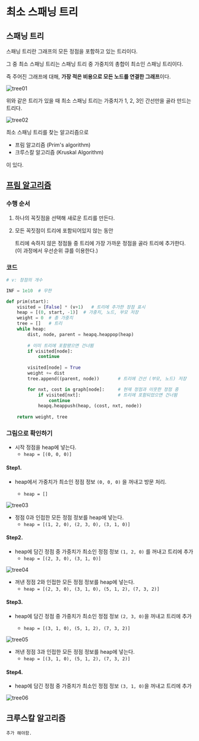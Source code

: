 # 최소 스패닝 트리

## 스패닝 트리

스패닝 트리란 그래프의 모든 정점을 포함하고 있는 트리이다.

그 중 최소 스패닝 트리는 스패닝 트리 중 가중치의 총합이 최소인 스패닝 트리이다.

즉 주어진 그래프에 대해, **가장 적은 비용으로 모든 노드를 연결한 그래프**이다.

![tree01](C:\Users\seongjaee\algorithm-study\Codes\Minimum_Spanning_Tree.assets\tree01.png)

위와 같은 트리가 있을 때 최소 스패닝 트리는 가중치가 1, 2, 3인 간선만을 골라 만드는 트리다.

![tree02](C:\Users\seongjaee\algorithm-study\Codes\Minimum_Spanning_Tree.assets\tree02.png)



최소 스패닝 트리를 찾는 알고리즘으로

- 프림 알고리즘 (Prim's algorithm)
- 크루스칼 알고리즘 (Kruskal Algorithm)

이 있다.



## [프림 알고리즘](https://ko.wikipedia.org/wiki/%ED%94%84%EB%A6%BC_%EC%95%8C%EA%B3%A0%EB%A6%AC%EC%A6%98)

### 수행 순서

1. 하나의 꼭짓점을 선택해 새로운 트리를 만든다.

2. 모든 꼭짓점이 트리에 포함되어있지 않는 동안

   트리에 속하지 않은 정점들 중 트리에 가장 가까운 정점을 골라 트리에 추가한다. (이 과정에서 우선순위 큐를 이용한다.)

### 코드

```python
# v: 정점의 개수

INF = 1e10  # 무한

def prim(start):
    visited = [False] * (v+1)   # 트리에 추가한 정점 표시
    heap = [(0, start, -1)]  # 가중치, 노드, 부모 저장
    weight = 0  # 총 가중치
    tree = []   # 트리
    while heap:
        dist, node, parent = heapq.heappop(heap)
        
        # 이미 트리에 포함됐으면 건너뜀
        if visited[node]:                 
            continue
            
        visited[node] = True              
        weight += dist                    
        tree.append((parent, node))       # 트리에 간선 (부모, 노드) 저장

        for nxt, cost in graph[node]:     # 현재 정점과 이웃한 정점 중
            if visited[nxt]:              # 트리에 포함되었으면 건너뜀
                continue
            heapq.heappush(heap, (cost, nxt, node))
    
    return weight, tree
```

### 그림으로 확인하기

- 시작 정점을 heap에 넣는다.
  - `heap = [(0, 0, 0)]`

#### Step1.

- heap에서 가중치가 최소인 정점 정보 `(0, 0, 0)` 을 꺼내고 방문 처리.

  - `heap = []`

  

![tree03](C:\Users\seongjaee\algorithm-study\Codes\Minimum_Spanning_Tree.assets\tree03.png)

- 정점 0과 인접한 모든 정점 정보를 heap에 넣는다.
  - `heap = [(1, 2, 0), (2, 3, 0), (3, 1, 0)]`

#### Step2.

- heap에 담긴 정점 중 가중치가 최소인 정점 정보 `(1, 2, 0)` 를 꺼내고 트리에 추가
  - `heap = [(2, 3, 0), (3, 1, 0)]`



![tree04](C:\Users\seongjaee\algorithm-study\Codes\Minimum_Spanning_Tree.assets\tree04.png)

- 꺼낸 정점 2와 인접한 모든 정점 정보를 heap에 넣는다.
  - `heap = [(2, 3, 0), (3, 1, 0), (5, 1, 2), (7, 3, 2)]`

#### Step3.

- heap에 담긴 정점 중 가중치가 최소인 정점 정보 `(2, 3, 0)`을 꺼내고 트리에 추가

  - `heap = [(3, 1, 0), (5, 1, 2), (7, 3, 2)]`

    

![tree05](C:\Users\seongjaee\algorithm-study\Codes\Minimum_Spanning_Tree.assets\tree05.png)

- 꺼낸 정점 3과 인접한 모든 정점 정보를 heap에 넣는다.
  - `heap = [(3, 1, 0), (5, 1, 2), (7, 3, 2)]`

#### Step4.

- heap에 담긴 정점 중 가중치가 최소인 정점 정보 `(3, 1, 0)`을 꺼내고 트리에 추가

![tree06](C:\Users\seongjaee\algorithm-study\Codes\Minimum_Spanning_Tree.assets\tree06.png)



## 크루스칼 알고리즘

`추가 해야함.`